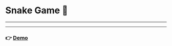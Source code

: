 # Snake Game 🐍

---

---

### 👉 [Demo](https://jackworld99.github.io/Snake-Game/snakeGame.html "Show snakeGame.html")
